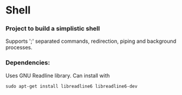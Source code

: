 # Shell

### Project to build a simplistic shell

Supports ';' separated commands, redirection, piping and background processes.

### Dependencies:

Uses GNU Readline library. 
Can install with
```
sudo apt-get install libreadline6 libreadline6-dev
```
